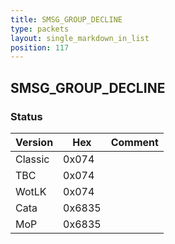 ```yaml
---
title: SMSG_GROUP_DECLINE
type: packets
layout: single_markdown_in_list
position: 117
---
```


## SMSG_GROUP_DECLINE

### Status

Version    | Hex        | Comment
---------- | ---------- | ---------- 
Classic    | 0x074      | 
TBC        | 0x074      | 
WotLK      | 0x074      | 
Cata       | 0x6835     | 
MoP        | 0x6835     | 